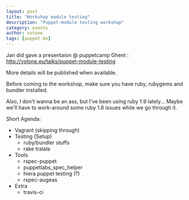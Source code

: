 ```yaml
---
layout: post
title: "Workshop module testing"
description: "Puppet-module testing workshop"
category: events
author: vstone
tags: [puppet-be]
---
```

Jan did gave a presentaion @ puppetcamp Ghent : http://vstone.eu/talks/puppet-module-testing

More details will be published when available.
<!--more-->

Before coming to the workshop, make sure you have ruby, rubygems and bundler installed.

Also, I don't wanna be an ass, but I've been using ruby 1.9 lately... Maybe we'll have to work-around some ruby 1.8 issues while we go through it.

Short Agenda:

* Vagrant (skipping through)
* Testing (Setup)
  * ruby/bundler stuffs
  * rake tralala
* Tools
  * rspec-puppet
  * puppetlabs_spec_helper
  * hiera puppet testing (?)
  * rspec-augeas
* Extra
  * travis-ci
